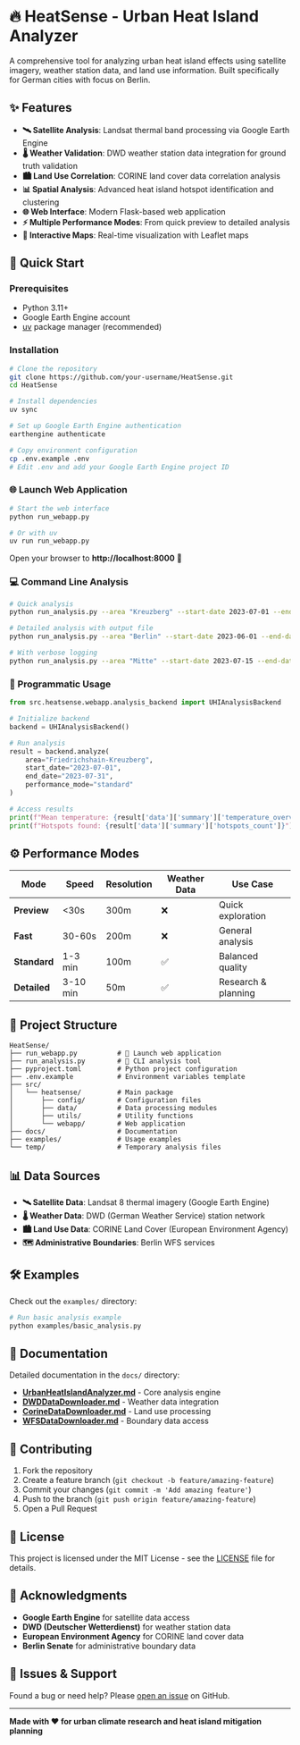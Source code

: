 # 🔥 HeatSense - Urban Heat Island Analyzer

A comprehensive tool for analyzing urban heat island effects using satellite imagery, weather station data, and land use information. Built specifically for German cities with focus on Berlin.

## ✨ Features

- **🛰️ Satellite Analysis**: Landsat thermal band processing via Google Earth Engine
- **🌡️ Weather Validation**: DWD weather station data integration for ground truth validation  
- **🏙️ Land Use Correlation**: CORINE land cover data correlation analysis
- **📊 Spatial Analysis**: Advanced heat island hotspot identification and clustering
- **🌐 Web Interface**: Modern Flask-based web application
- **⚡ Multiple Performance Modes**: From quick preview to detailed analysis
- **📱 Interactive Maps**: Real-time visualization with Leaflet maps

## 🚀 Quick Start

### Prerequisites

- Python 3.11+
- Google Earth Engine account
- [uv](https://github.com/astral-sh/uv) package manager (recommended)

### Installation

```bash
# Clone the repository
git clone https://github.com/your-username/HeatSense.git
cd HeatSense

# Install dependencies
uv sync

# Set up Google Earth Engine authentication
earthengine authenticate

# Copy environment configuration
cp .env.example .env
# Edit .env and add your Google Earth Engine project ID
```

### 🌐 Launch Web Application

```bash
# Start the web interface
python run_webapp.py

# Or with uv
uv run run_webapp.py
```

Open your browser to **http://localhost:8000** 🎉

### 💻 Command Line Analysis

```bash
# Quick analysis
python run_analysis.py --area "Kreuzberg" --start-date 2023-07-01 --end-date 2023-07-31

# Detailed analysis with output file
python run_analysis.py --area "Berlin" --start-date 2023-06-01 --end-date 2023-08-31 --mode detailed --output results.json

# With verbose logging
python run_analysis.py --area "Mitte" --start-date 2023-07-15 --end-date 2023-07-20 --mode preview --verbose
```

### 🐍 Programmatic Usage

```python
from src.heatsense.webapp.analysis_backend import UHIAnalysisBackend

# Initialize backend
backend = UHIAnalysisBackend()

# Run analysis
result = backend.analyze(
    area="Friedrichshain-Kreuzberg",
    start_date="2023-07-01", 
    end_date="2023-07-31",
    performance_mode="standard"
)

# Access results
print(f"Mean temperature: {result['data']['summary']['temperature_overview']['mean']}°C")
print(f"Hotspots found: {result['data']['summary']['hotspots_count']}")
```

## ⚙️ Performance Modes

| Mode | Speed | Resolution | Weather Data | Use Case |
|------|-------|------------|--------------|----------|
| **Preview** | <30s | 300m | ❌ | Quick exploration |
| **Fast** | 30-60s | 200m | ❌ | General analysis |
| **Standard** | 1-3 min | 100m | ✅ | Balanced quality |
| **Detailed** | 3-10 min | 50m | ✅ | Research & planning |

## 📁 Project Structure

```
HeatSense/
├── run_webapp.py          # 🎯 Launch web application
├── run_analysis.py        # 🎯 CLI analysis tool
├── pyproject.toml         # Python project configuration
├── .env.example           # Environment variables template
├── src/
│   └── heatsense/         # Main package
│       ├── config/        # Configuration files
│       ├── data/          # Data processing modules
│       ├── utils/         # Utility functions
│       └── webapp/        # Web application
├── docs/                  # Documentation
├── examples/              # Usage examples
└── temp/                  # Temporary analysis files
```

## 📊 Data Sources

- **🛰️ Satellite Data**: Landsat 8 thermal imagery (Google Earth Engine)
- **🌡️ Weather Data**: DWD (German Weather Service) station network
- **🏙️ Land Use Data**: CORINE Land Cover (European Environment Agency)
- **🗺️ Administrative Boundaries**: Berlin WFS services

## 🛠️ Examples

Check out the `examples/` directory:

```bash
# Run basic analysis example
python examples/basic_analysis.py
```

## 📖 Documentation

Detailed documentation in the `docs/` directory:

- **[UrbanHeatIslandAnalyzer.md](docs/UrbanHeatIslandAnalyzer.md)** - Core analysis engine
- **[DWDDataDownloader.md](docs/DWDDataDownloader.md)** - Weather data integration  
- **[CorineDataDownloader.md](docs/CorineDataDownloader.md)** - Land use processing
- **[WFSDataDownloader.md](docs/WFSDataDownloader.md)** - Boundary data access

## 🤝 Contributing

1. Fork the repository
2. Create a feature branch (`git checkout -b feature/amazing-feature`)
3. Commit your changes (`git commit -m 'Add amazing feature'`)
4. Push to the branch (`git push origin feature/amazing-feature`)
5. Open a Pull Request

## 📄 License

This project is licensed under the MIT License - see the [LICENSE](LICENSE) file for details.

## 🙏 Acknowledgments

- **Google Earth Engine** for satellite data access
- **DWD (Deutscher Wetterdienst)** for weather station data
- **European Environment Agency** for CORINE land cover data
- **Berlin Senate** for administrative boundary data

## 🐛 Issues & Support

Found a bug or need help? Please [open an issue](https://github.com/your-username/HeatSense/issues) on GitHub.

---

**Made with ❤️ for urban climate research and heat island mitigation planning**